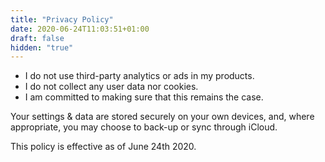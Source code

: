 ```yaml
---
title: "Privacy Policy"
date: 2020-06-24T11:03:51+01:00
draft: false
hidden: "true"
---
```


- I do not use third-party analytics or ads in my products.
- I do not collect any user data nor cookies.
- I am committed to making sure that this remains the case.

Your settings & data are stored securely on your own devices, and, where appropriate, you may choose to back-up or sync through iCloud.

This policy is effective as of June 24th 2020.

